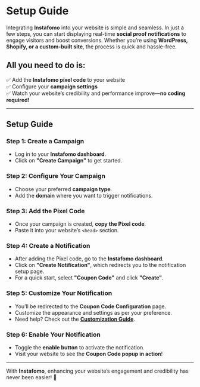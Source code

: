 # Setup Guide

Integrating **Instafomo** into your website is simple and seamless. In just a few steps, you can start displaying real-time **social proof notifications** to engage visitors and boost conversions. Whether you’re using **WordPress, Shopify, or a custom-built site**, the process is quick and hassle-free.

## All you need to do is:

✅ Add the **Instafomo pixel code** to your website  
✅ Configure your **campaign settings**  
✅ Watch your website’s credibility and performance improve—**no coding required!**

---

## Setup Guide

### Step 1: Create a Campaign

- Log in to your **Instafomo dashboard**.
- Click on **"Create Campaign"** to get started.

### Step 2: Configure Your Campaign

- Choose your preferred **campaign type**.
- Add the **domain** where you want to trigger notifications.

### Step 3: Add the Pixel Code

- Once your campaign is created, **copy the Pixel code**.
- Paste it into your website’s `<head>` section.

### Step 4: Create a Notification

- After adding the Pixel code, go to the **Instafomo dashboard**.
- Click on **"Create Notification"**, which redirects you to the notification setup page.
- For a quick start, select **"Coupon Code"** and click **"Create"**.

### Step 5: Customize Your Notification

- You’ll be redirected to the **Coupon Code Configuration** page.
- Customize the appearance and settings as per your preference.
- Need help? Check out the **[Customization Guide](#)**.

### Step 6: Enable Your Notification

- Toggle the **enable button** to activate the notification.
- Visit your website to see the **Coupon Code popup in action**!

---

With **Instafomo**, enhancing your website’s engagement and credibility has never been easier! 🚀
